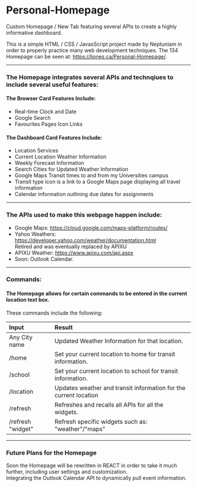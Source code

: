 # Personal-Homepage
Custom Homepage / New Tab featuring several APIs to create a highly informative dashboard.

This is a simple HTML / CSS / JavasScript project made by Neptuniam in order to properly practice many web development techniques.
The 134 Homepage can be seen at: https://ljones.ca/Personal-Homepage/.

------
### The Homepage integrates several APIs and technqiues to include several useful features:
#### The Browser Card Features Include:
 * Real-time Clock and Date
 * Google Search
 * Favourites Pages Icon Links
 
#### The Dashboard Card Features Include:
 * Location Services
 * Current Location Weather Information
 * Weekly Forecast Information
 * Search Cities for Updated Weather Information
 * Google Maps Transit times to and from my Universities campus
 * Transit type icon is a link to a Google Maps page displaying all travel information
 * Calendar information outlining due dates for assignments

------
### The APIs used to make this webpage happen include:
 * Google Maps: https://cloud.google.com/maps-platform/routes/
 * Yahoo Weathers: https://developer.yahoo.com/weather/documentation.html
    <br>Retired and was eventually replaced by APIXU
 * APIXU Weather: https://www.apixu.com/api.aspx
 * Soon: Outlook Calendar.
------
### Commands:
#### The Homepage allows for certain commands to be entered in the current location text box. <br>
These commands include the following: 

| Input             | Result  |
|:----------------- | :----|
| Any City name     | Updated Weather Information for that location. |
| /home             | Set your current location to home for transit information. |
| /school           | Set your current location to school for transit information. |
| /location         | Updates weather and transit information for the current location |
| /refresh          | Refreshes and recalls all APIs for all the widgets. |
| /refresh "widget" | Refresh specific widgets such as: "weather"/"maps" |
------
### Future Plans for the Homepage
 Soon the Homepage will be rewritten in REACT in order to take it much further, including user settings and customization.<br>
 Integrating the Outlook Calendar API to dynamically pull event information.
